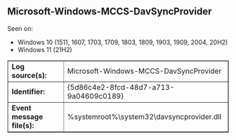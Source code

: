 ## Microsoft-Windows-MCCS-DavSyncProvider

Seen on:
* Windows 10 (1511, 1607, 1703, 1709, 1803, 1809, 1903, 1909, 2004, 20H2)
* Windows 11 (21H2)

<table border="1" class="docutils">
  <tbody>
    <tr>
      <td><b>Log source(s):</b></td>
      <td>Microsoft-Windows-MCCS-DavSyncProvider</td>
    </tr>
    <tr>
      <td><b>Identifier:</b></td>
      <td>{5d86c4e2-8fcd-48d7-a713-9a04609c0189}</td>
    </tr>
    <tr>
      <td><b>Event message file(s):</b></td>
      <td>%systemroot%\system32\davsyncprovider.dll</td>
    </tr>
  </tbody>
</table>

&nbsp;

